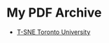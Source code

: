 # My PDF Archive

* [T-SNE Toronto University](https://www.bing.com/search?pglt=515&q=t-sne+pdf&cvid=ba48bf14c2354738852e163e312108d7&aqs=edge.0.0l3j69i64.1744j0j1&FORM=ANNTA1&PC=U531)

